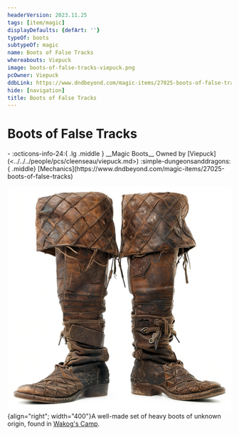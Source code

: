 ```yaml
---
headerVersion: 2023.11.25
tags: [item/magic]
displayDefaults: {defArt: ''}
typeOf: boots
subtypeOf: magic
name: Boots of False Tracks
whereabouts: Viepuck
image: boots-of-false-tracks-viepuck.png
pcOwner: Viepuck
ddbLink: https://www.dndbeyond.com/magic-items/27025-boots-of-false-tracks
hide: [navigation]
title: Boots of False Tracks
---
```

# Boots of False Tracks
<div class="grid cards ext-narrow-margin ext-one-column" markdown>
- :octicons-info-24:{ .lg .middle } __Magic Boots__  
   Owned by [Viepuck](<../../../people/pcs/cleenseau/viepuck.md>)  
    :simple-dungeonsanddragons:{ .middle} [Mechanics](https://www.dndbeyond.com/magic-items/27025-boots-of-false-tracks) 
</div>


![Boots of False Tracks Viepuck](../../../assets/boots-of-false-tracks-viepuck.png){align="right"; width="400"}A well-made set of heavy boots of unknown origin, found in [Wakog's Camp](<../../../gazetteer/greater-sembara/duchy-of-maseau/wakog-s-camp.md>).